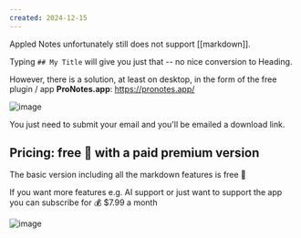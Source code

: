 ```yaml
---
created: 2024-12-15
---
```


Appled Notes unfortunately still does not support [[markdown]].

Typing `## My Title` will give you just that -- no nice conversion to Heading.

However, there is a solution, at least on desktop, in the form of the free plugin / app **ProNotes.app**: https://pronotes.app/

![image](https://github.com/user-attachments/assets/74be60c9-4327-42c6-9803-47efbdf4ab12)

You just need to submit your email and you'll be emailed a download link.

## Pricing: free 🎉 with a paid premium version

The basic version including all the markdown features is free 🎉

If you want more features e.g. AI support or just want to support the app you can subscribe for 💰 $7.99 a month

![image](https://github.com/user-attachments/assets/0b5c4e4d-67ca-4c87-a4a8-5ba9bc7269e8)
